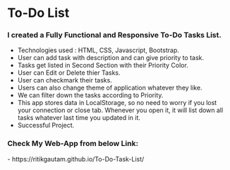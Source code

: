 <h1>To-Do List</h1>

<h3>I created a Fully Functional and Responsive To-Do Tasks List.</h3>

   - Technologies used : HTML, CSS, Javascript, Bootstrap.
   - User can add task with description and can give priority to task.
   - Tasks get listed in Second Section with their Priority Color.
   - User can Edit or Delete thier Tasks.
   - User can checkmark their tasks.
   - Users can also change theme of application whatever they like.
   - We can filter down the tasks according to Priority.
   - This app stores data in LocalStorage, so no need to worry if you lost your connection or close tab. Whenever you open it, it will list down all tasks whatever last               time you updated in it.
   - Successful Project.

<h3>Check My Web-App from below Link:</h3>
   - https://ritikgautam.github.io/To-Do-Task-List/
